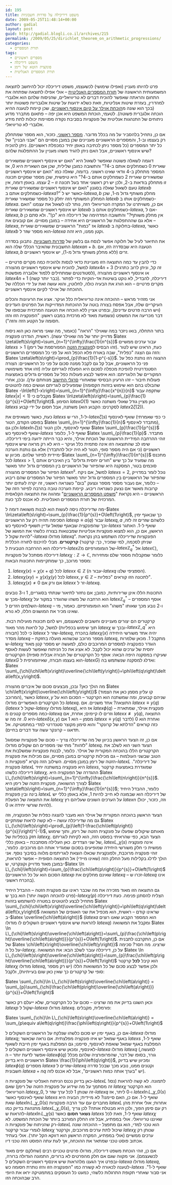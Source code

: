 ```yaml
---
id: 195
title: משפט דיריכילה על סדרות חשבוניות
date: 2009-05-25T11:48:14+00:00
author: gadial
layout: post
guid: http://gadial.blogli.co.il/archives/215
permalink: /2009/05/25/dirichlet_theorem_on_arithmetic_progressions/
categories:
  - תורת המספרים
tags:
  - מספרים ראשוניים
  - משפט דיריכלה
  - פונקצית הזטא של רימן
  - תורת המספרים האנליטית
---
```

פרט להיותו מעניין (ואפילו שימושי) לכשעצמו, משפט דיריכלה יכול להיחשב לתוצאה המשמעותית הראשונה של [תורת המספרים האנליטית](http://en.wikipedia.org/wiki/Analytic_number_theory) &#8211; אולי אפילו לתוצאה שפתחה את התחום והראתה שאפשר להוכיח דברים לא טריוויאליים, שהניסוח שלהם הוא אלגברי למהדרין, בעזרת שיטות אנליטיות, וזאת כשלא ידועות על שיטות אלגבריות פשוטות יותר (בכך הוא שונה מ[הוכחת אוילר על קיום אינסוף ראשוניים](http://www.gadial.net/?p=194), שכן קיימת לטענה ההיא הוכחה אלגברית פשוטה). לטעמי, הוכחת המשפט היא אכן יפה &#8211; פתאום מתברר מדוע ניתוחים של התנהגות אנליטית של פונקציות בסביבת נקודה מסויימת יכולות לתת מידע אלגברי לא טריוויאלי.

אם כן, נתחיל בלהסביר על מה בכלל מדובר. [מספר ראשוני](http://he.wikipedia.org/wiki/%D7%9E%D7%A1%D7%A4%D7%A8_%D7%A8%D7%90%D7%A9%D7%95%D7%A0%D7%99), כזכור, הוא מספר שמתחלק רק בעצמו וב-1, והמספרים הראשוניים מעניינים שכן במובן מסויים הם "אבני הבניין" של כל יתר המספרים (כל מספר ניתן לכתיבה באופן יחיד כמכפלת ראשוניים). ניתן להוכיח שיש אינסוף ראשוניים, אבל האם ניתן להגיד משהו מעניין על ההתפלגות שלהם?

דוגמה לשאלה פשוטה שאפשר לשאול היא "האם יש אינסוף ראשוניים שמשאירים שארית 0 כשמחלקים אותם ב-4?" והתשובה כמובן שלילית, שכן אם השארית היא 0, אז המספר מתחלק ב-4 וודאי שאינו ראשוני. בדומה, שאלה כמו "האם יש אינסוף ראשוניים שמשאירים שארית 2 כשמחלקים אותם ב-4?" היא טיפשית, שכן מספר שמקיים תכונה זו מתחלק בודאות ב-2, ולכן יש רק ראשוני אחד בעל תכונה זו &#8211; 2 עצמו. באופן דומה, אין טעם לשאול שאלה בסגנון "האם יש אינסוף ראשוניים שמשאירים שארית $latex b$ כשמחלקים אותם ב-$latex a$?" כאשר יש ל-$latex a,b$ מחלק משותף גדול מ-1, שכן המחלק המשותף הזה יחלק כל מספר שמשאיר שארית $latex b$ כשמחלקים אותו ב-$latex a$. אם כן, משויתרנו על המקרה הטריוויאלי הזה, נותר לנו לשאול את עצמנו "האם יש אינסוף ראשוניים שמשאירים שארית $latex b$ כשמחלקים אותם ב-$latex a$, אם ל-$latex a,b$ אין מחלק משותף?" והתשובה המדהימה של דיריכלה היא "כן!". ולא סתם כן &#8211; אלא גם שההתפלגות של הראשוניים היא אחידה &#8211; במובן מסויים. אם קובעים את $latex a$, אז "כמות" הראשוניים שמשאירים שארית $latex b$ בחלוקה ב-$latex a$, כאשר $latex b$ הוא מספר שזר ל-$latex a$ וקטן ממנו, היא זהה.

את התיאור לעיל של חלוקה אפשר לנסח גם בלשון של [סדרות חשבוניות](http://he.wikipedia.org/wiki/%D7%A1%D7%93%D7%A8%D7%94_%D7%97%D7%A9%D7%91%D7%95%D7%A0%D7%99%D7%AA). נתבונן בסדרה החשבונית שהאיבר הכללי שלה הוא $latex an+b$. הטענה היא שבסדרה הזו, אם $latex a,b$ זרים (ללא מחלק משותף גדול מ-1), יש אינסוף ראשוניים.

כדי להבין עד כמה התוצאה הזו מעניינת כדאי לנסות ולהוכיח כמה מקרים פרטיים &#8211; למשל, להוכיח שיש אינסוף ראשוניים מהצורה $latex 4n+3$ (זה קל, וניתן לרוב כתרגיל לסטודנטים שמתחילים ללמוד אלגברה מופשטת), או אינסוף ראשוניים מהצורה $latex 4n+1$ (כבר יותר קשה). דיריכלה, להבדיל, לא נוקט בשיטות אד-הוקיות כדי לפתור מקרים פרטיים &#8211; הוא הורג את הבעיה כולה, לחלוטין, והוא עושה זאת על ידי הכללה של ההוכחה של אוילר לקיום אינסוף ראשוניים.

אני מזהיר מראש &#8211; ההוכחה אינה טריוויאלית כלל ועיקר. אציג את הרעיונות והכלים העיקריים שלה, אבל אפסח בצורה בוטה על ההוכחות המדוייקות ועל הפרטים העדינים (ויש הרבה פרטים עדינים), ובפרט אציין ללא הוכחה את הטענה המרכזית שבסופו של דבר מכריעה את המשפט (ונשמעת מאוד לא מרכזית במבט ראשון: "הפונקציה הזו והזו חסומה על הקטע הזה והזה").

בתור התחלה, בואו ניזכר במה שאוילר "הראה" (כאמור, מה שאני מראה כאן הוא ניסוח מדוייק יותר של מה שאוילר עשה). ראשית, הגדרנו פונקציה $latex \zeta\left(s\right)=\sum_{n=1}^{\infty}\frac{1}{n^{s}}$ עבור ערכים ממשיים $latex s>1$ (זהו הבסיס ל[פונקצית הזטה](http://he.wikipedia.org/wiki/%D7%A4%D7%95%D7%A0%D7%A7%D7%A6%D7%99%D7%99%D7%AA_%D7%96%D7%98%D7%90_%D7%A9%D7%9C_%D7%A8%D7%99%D7%9E%D7%9F) המפורסמת של רימן). כעת, הראינו שיש לטור הזה גם הצגה "כפלית", שבה באורח פלא הכפל הוא על פני כל המספרים הראשוניים: $latex \zeta\left(s\right)=\prod_{p}\frac{1}{1-p^{-s}}$. ההצגה הזו נותנת כפל על פני כל הראשוניים, אבל קל גם לקבל ממנה סכום על פני כל הראשוניים: הצורה הסטנדרטית להפיכת מכפלה לסכום היא הפעלת לוגריתם עליה (זהו אחד משימושיו המקוריים של הלוגריתם: הוא איפשר לבצע פעולות כפל על מספרים גדולים באמצעות פעולות חיבור &#8211; זהו הרעיון הבסיסי שמאחורי [סרגלי החישוב](http://he.wikipedia.org/wiki/%D7%A1%D7%A8%D7%92%D7%9C_%D7%97%D7%99%D7%A9%D7%95%D7%91) מנוחתם עדן). ובכן, אחרי שמפעילים לוגריתם ועושים כמה להטוטים (שהבולט בהם הוא שימוש בזהות הקסומה $latex -\ln\left(1-x\right)=\sum\_{n=1}^{\infty}\frac{x^{n}}{n}$ שתקפה עבור $latex \left|x\right|<1$) מקבלים כי $latex \ln\zeta\left(s\right)=\sum\_{p}\frac{1}{p^{s}}+O\left(1\right)$. הסימון $latex O\left(1\right)$ כאן מציין גודל שאולי משתנה כאשר $latex s$ משתנה, אבל חסום על ידי קבוע (לסקרנים: הקבוע הוא $latex 2\zeta\left(2\right)$).

כעת, כאשר משאיפים את $latex s$ ל-1, הרי ש-$latex \zeta\left(s\right)$ שואף לאינסוף (כי כפי שאמרתי בפוסט הקודם, הטור $latex \sum\_{n=1}^{\infty}\frac{1}{n}$ מתבדר לאינסוף), ולכן גם $latex \ln\zeta\left(s\right)$ שואף לאינסוף, ולכן הטור $latex \sum\_{p}\frac{1}{p^{s}}$ שואף לאינסוף כש-$latex s$ שואף ל-1, כלומר $latex \sum\_{p}\frac{1}{p}$ מתבדר. זוהי ההרחבה המידיית הראשונה של הוכחת אוילר, והיא כבר הייתה ידועה בימי דיריכלה. שימו לב שהתוצאה הזו אינה סתמית כלל ועיקר &#8211; היא לא רק מראה שיש אינסוף ראשוניים (כי אם היה מספר סופי, הטור לא היה יכול להתבדר) אלא גם נותנת הערכה מיידית לפיזור שלהם. מכיוון ש-$latex \sum\_{n=1}^{\infty}\frac{1}{n^{s}}$ מתכנס לכל $latex s>1$, מה שמעיד על כך שיש "חורים יחסית גדולים" בין האיברים אותם סוכמים בטור, המסקנה היא שהפיזור של הראשוניים בין המספרים גדול יותר מאשר הפיזור של המספרים מהצורה $latex n^{s}$. למשל, אם ניקח $latex s=2$, נוכל לומר במדוייק שהפיזור של הראשוניים בין המספרים גדול יותר מאשר הפיזור של המספרים שהם ריבוע &#8211; כלומר, אם נעבור מספר מספר ונצעק "בום" כשנראה ראשוני, זה יקרה לעתים יותר קרובות מאשר אם נצעק כשנראה ריבוע. קיימת הערכה טובה בהרבה לפיזור הזה של הראשוניים &#8211; היא נקראת "[משפט המספרים הראשוניים](http://he.wikipedia.org/wiki/%D7%9E%D7%A9%D7%A4%D7%98_%D7%94%D7%9E%D7%A1%D7%A4%D7%A8%D7%99%D7%9D_%D7%94%D7%A8%D7%90%D7%A9%D7%95%D7%A0%D7%99%D7%99%D7%9D)" ומהווה את התוצאה הקלאסית המרכזית של תורת המספרים האנליטית. לא אכנס לכך כעת.

מה שדיריכלה ניסה לעשות הוא לבנות משוואה דומה ל-$latex \ln\zeta\left(s\right)=\sum_{p}\frac{1}{p^{s}}+O\left(1\right)$, כך שבאגף ימין הסכימה תהיה רק על הראשוניים $latex p\equiv a\left(q\right)$ עבור $latex q,a$ כלשהם שזרים זה לזה, וכך שהפונקציה שבאגף שמאל עדיין תשאף לאינסוף כש-$latex s$ שואף ל-1. האתגר הראשון, אם כן, הוא למצוא פונקציות אנליטיות שמבטאות בצורה כלשהי את המושג של "להיות שקול ל-$latex a$ מודולו $latex q$". הפונקציות שדיריכלה השתמש בהן נקראות **קרקטרים**. מבלי להיכנס לתורה הכללית (שניתן לסכמה, למי שמכיר, כך: קרקטר דיריכלה הוא ההרחבה הטבעית ל-$latex \mathbb{Z}$של הומומורפיזם מ-$latex \mathbb{Z}_{q}^{*}$ אל $latex \mathbb{C}$), דיריכלה מסתכל על פונקציות $latex \chi:\mathbb{Z}\to\mathbb{C}$, כלומר שמקבלות מספר שלם ומחזירות מספר מרוכב, כך שמתקיימות התכונות הבאות:

  1. $latex \chi\left(x\right)=\chi\left(x+q\right)$ לכל $latex x\in\mathbb{Z}$ (עבור ה-$latex q$ הספציפי שלנו).
  2. $latex \chi\left(xy\right)=\chi\left(x\right)\chi\left(y\right)$ לכל $latex x,y\in\mathbb{Z}$ &#8211; לתכונה הזו קוראים "כפליות".
  3. $latex \chi\left(x\right)\ne0$ אם ורק אם $latex x$ זר ל-$latex q$.

התכונות הללו אינן שרירותיות, כמובן; אם נחזור לתיאור שנתתי בסוגריים, 1 ו-3 נובעים מכך ש-$latex \chi$ הוא הרחבה של משהו שהוגדר במקור על $latex \mathbb{Z}_{q}^{*}$ &#8211; אוסף המספרים השלמים הזרים ל-$latex q$ &#8211; ו-2 נובע מכך שאותו "משהו" הוא הומומורפיזם. כאמור, מי שאינו מכיר את המושגים הללו, לא נורא.

קרקטרים הם יצורים מעניינים וחשובים לכשעצמם, ויש להם תכונות מועילות רבות. למשל, קל לראות מהר מאוד (תוך שימוש בכפליות $latex \chi$ ובכך ש-$latex \mathbb{Z}\_{q}^{*}$ היא חבורה) כי לכל $latex x$ שזר ל-$latex q$, בהכרח $latex \chi\left(x\right)$ יהיה אחד משורשי היחידה מסדר $latex q$ &#8211; מספר מרוכב שכשהוא מועלה בחזקת $latex q$, מתקבל 1. מכאן שלמרות ש-$latex \chi$ הוגדר כפונקציה למספרים המרוכבים כולם, למעשה יש מספר קטן מאוד יחסית של ערכים שהוא יכול לקבל. לא אציג את כל הניתוח שאפשר לעשות לאוסף הקרקטרים (שעיקרו במסקנה היפה הבאה: אוסף כל הקרקטרים של חבורה אבלית סופית $latex G$ הוא בעצמו חבורה, שאיזומורפית ל-$latex G$) ואדלג למסקנה שנשתמש בה: $latex \sum\_{\chi}\chi\left(x\right)\overline{\chi\left(y\right)}=\phi\left(q\right)\delta\left(x,y\right)$.

מה הולך כאן? ובכן, מבצעים סכום של איברים מהצורה $latex \chi\left(x\right)\overline{\chi\left(y\right)}$ (קו עליון מסמן כאן את הצמוד המרוכב), כאשר $latex x,y$ שניהם קבועים, ומה שמשתנה הוא הקרקטר &#8211; הסכום הוא על כל הקרקטרים האפשריים מודולו $latex q$. התוצאה? אחד משניים. אם $latex x\equiv y\left(q\right)$ ($latex x$ שקול ל-$latex y$ מודולו $latex q$), אז היא $latex \phi\left(q\right)$ &#8211; פונקצית אוילר, שמתארת כמה מספרים קטנים מ-$latex q$ וזרים לו קיימים; אחרת, אם $latex x\not\equiv y\left(q\right)$, התוצאה היא 0. זה מה ש-$latex \delta\left(x,y\right)$ מסמן &#8211; הוא 1 אם $latex x\equiv y\left(q\right)$ ואחרת הוא 0 (לדבר כזה קוראים "הדלתא של קרונקר" והוא סימון מקוצר סטנדרטי למדי במתמטיקה. אל תדאגו &#8211; קרונקר עשה עוד דברים בחיים).

אם כן, זה הצעד הראשון בכיוון של מה שדיריכלה צריך &#8211; סכום של פונקציות שמסוגל "לזהות" מתי שני מספרים הם שקולים מודולו $latex q$. הצעד השני הוא לשלב את הקרקטרים הללו בהוכחה המקורית של אוילר. כלומר, לבנות פונקציות שמשלבות את הטוב שבשני העולמות &#8211; גם מכילות קרקטרים במובן מסויים, וגם מכילות את פונקצית הזטה של רימן במובן מסויים. השילוב הזה נקרא "פונקציות ה-$latex L$ של דיריכלה". פונקצית $latex L$ היא פונקציה במשתנה יחיד $latex s$, שמוגדרת באמצעות קרקטר דיריכלה כלשהו $latex \chi$. ההגדרה של הפונקציה היא $latex L\_{\chi}\left(s\right)=\sum\_{n=1}^{\infty}\frac{\chi\left(n\right)}{n^{s}}$. לצורך ההשוואה, פונקצית הזטה של רימן היא $latex \zeta\left(s\right)=\sum_{n=1}^{\infty}\frac{1}{n^{s}}$; כלומר, ההבדל היחיד בינה ובין פונקצית $latex L$ של דיריכלה הוא שבמונה לא חייב להיות 1, אלא באופן כללי יש את התוצאה של הפעלת $latex \chi$ על הערכים השונים שעליהם רץ $latex n$ (וזה, כזכור, יכול להיות שורשי יחידה או 0).

הצעד הראשון בהוכחה המקורית של אוילר הוא מעבר להצגה כפלית של הפונקציה, וזה גם מה שדיריכלה עושה &#8211; לא קשה לראות שמתקיים $latex L\_{\chi}\left(s\right)=\prod\_{p}\left(1-\frac{\chi\left(p\right)}{p^{s}}\right)^{-1}$, מאותם שיקולים שפעלו על פונקצית הזטה של רימן, ותוך שימוש חזק בכפליות של $latex \chi$. הצעד הבא, כפי שהראיתי בפוסט הזה, הוא לקיחת לוגריתם של שני הצדדים. כאן העלילה מסתבכת &#8211; באופן כללי, $latex L\_{\chi}\left(s\right)$ אינה פונקציה ממשית כי חלק משורשי היחידה שמופיעים בסכום שמגדיר אותה הם מרוכבים. כלומר, זוהי פונקציה מרוכבת, ולפונקציות שכאלו הוצאת לוגריתמים מלווה בסיבוך נוסף. אני הולך לדלג בקלילות מעל החלק הזה (שאינו מיידי) אל התוצאה הסופית &#8211; אפשר להראות, במובן מאוד מדוייק וקונקרטי, ש-$latex \ln L\_{\chi}\left(s\right)=\sum_{p}\frac{\chi\left(p\right)}{p^{s}}+O\left(1\right)$ (הסכום הוא על כל הראשוניים $latex p$ שאינם מחלקים את $latex q$ &#8211; זכרו ש-$latex q$ אינו בהכרח ראשוני).

גם התוצאה הזו מאוד מזכירה את מה שכבר ראינו עם פונקצית הזטה &#8211; ההבדל היחיד (פרט להוכחה הקשה יותר) הוא בכך ש-$latex \chi\left(p\right)$ הצליח להסתנן פנימה. כעת דיריכלה מתחיל לבצע להטוטים במטרה להשתמש בזהות $latex \sum\_{\chi}\chi\left(x\right)\overline{\chi\left(y\right)}=\phi\left(q\right)\delta\left(x,y\right)$ שראינו קודם &#8211; ראשית, הוא מכפיל את שני האגפים של המשוואה ב-$latex \overline{\chi\left(a\right)}$ ($latex a$ הוא המספר הקבוע שאנו רוצים להראות שיש אינסוף ראשוניים השקולים לו מודולו $latex q$) ומקבל את המשוואה $latex \ln L\_{\chi}\left(s\right)\overline{\chi\left(a\right)}=\sum\_{p}\frac{\chi\left(p\right)\overline{\chi\left(a\right)}}{p^{s}}+O\left(1\right)$. אם כן, התקרבנו לתבנית של $latex \chi\left(x\right)\overline{\chi\left(y\right)}$ שרצינו. מה חסר? סכימה על כל ה-$latex \chi$. על כן, דיריכלה עובר לשלב הבא: את המשוואה $latex \ln L\_{\chi}\left(s\right)\overline{\chi\left(a\right)}=\sum_{p}\frac{\chi\left(p\right)\overline{\chi\left(a\right)}}{p^{s}}+O\left(1\right)$ הוא קיבל **לכל** קרקטר $latex \chi$ מודולו $latex q$, ולכן אפשר לבצע סכום של כל המשוואות הללו (יש רק מספר סופי של קרקטרים כך שאין כאן שום בעייתיות), ולקבל:

$latex \sum\_{\chi}\ln L\_{\chi}\left(s\right)\overline{\chi\left(a\right)} = \sum\_{p}\sum\_{\chi}\frac{\chi\left(p\right)\overline{\chi\left(a\right)}}{p^{s}}+O\left(1\right)$

וכאן השגנו בדיוק את מה שרצינו &#8211; סכום על כל הקרקטרים, שלא ייעלם רק כאשר $latex p$ שקול ל-$latex a$ מודולו $latex q$. פורמלית, מקבלים:

$latex \sum\_{\chi}\ln L\_{\chi}\left(s\right)\overline{\chi\left(a\right)} = \sum_{p\equiv a\left(q\right)}\frac{\phi\left(q\right)}{p^{s}}+O\left(1\right)$

אם כן, באגף ימין יש סכום כלשהו שנלקח על הראשוניים השקולים ל-$latex a$ מודולו $latex q$; באגף שמאל יש איזו פונקציה מפלצתית. אם נראה שכאשר $latex s$ שואף ל-1, המפלצת באגף שמאל שואפת לאינסוף, סיימנו; גם המפלצת באגף ימין חייבת לשאוף לאינסוף, ומכאן שיש אינסוף ראשוניים השקולים ל-$latex a$ מודולו $latex q$ (למעשה, אפשר לדעת יותר &#8211; ה-$latex \phi\left(q\right)$ גורר, בסופו של דבר, שהפרופורציה שלהם מכלל הראשוניים היא בדיוק $latex \frac{1}{\phi\left(q\right)}$, ומכיוון שיש בדיוק $latex \phi\left(q\right)$ מספרים $latex a$ שזרים ל-$latex q$ וקטנים ממנו, נובע מכך שבכל סדרה חשבונית $latex a+nq$ יש "בערך אותה כמות ראשוניים", אבל לא אכנס לזה).

כאן בדיוק נכנס הניתוח האנליטי של פונקציות ה-$latex L$ לתמונה. לא קשה להראות (נסו! זה מסתמך על מה שידוע על פונקצית הזטה של רימן) שאם $latex \chi$ הוא הקרקטר הטריוויאלי $latex \chi\_{0}$, זה שנותן 1 לכל ערך שזר ל-$latex q$ ו-0 ליתר, אז $latex \ln L\_{\chi\_{0}}\left(s\right)$ שואף לאינסוף כאשר $latex s$ שואף ל-1. אם כן, האם סיימנו? לא מיידית; הבעיה היא שאת $latex \ln L\_{\chi\_{0}}\left(s\right)$ מחברים עם עוד הרבה פונקציות $latex L$ אחרות; אולי אחרת מהן מתנהגת בדיוק כמו $latex L\_{\chi\_{0}}\left(s\right)$, רק עם סימן הפוך, ולכן היא מבטלת אותה? לכן צריך להראות ש-$latex \ln L\_{\chi}\left(s\right)$ **נשאר חסום** כאשר $latex s$ שואף ל-1, וזאת לכל $latex \chi$ שאיננו טריוויאלי. אולי במפתיע, אבל זהו החלק המורכב ביותר של הוכחת המשפט. לא רק שהניתוח של פונקציות ה-$latex L$ הוא טכני למדי, הוא גם מתפצל &#8211; ההוכחה שונה לגמרי עבור קרקטר $latex \chi$ שיכול לתת ערכים מרוכבים, וקרקטר $latex \chi$ שנותן רק ערכים ממשיים (אולי במפתיע, המקרה הראשון הוא דווקא הקל יותר). אולי בעתיד אכתוב פוסט טכני שמתאר את ההוכחה, אך לעת עתה הפוסט הזה טכני דיו.

אם כן, זוהי הוכחת משפט דיריכלה, מודולו פרטים טכניים רבים (שחלקם יפים מאוד לכשעצמם). אני מקווה שגם אם חלק מהפרטים לא ברורים, התמונה הגדולה ברורה, ובפרט איך הגענו מלהראות שיש אינסוף ראשוניים השקולים ל-$latex a$ מודולו $latex q$, לטענה לכאורה לא קשורה כמו "הפונקציה הזו והזו נותרת חסומה כש-$latex s$ שואף ל-1". אני סבור שאחרי תקופת התרגלות כלשהי, כמעט כל העוסקים במתמטיקה יראו את היופי הרב שבהוכחה הזו.